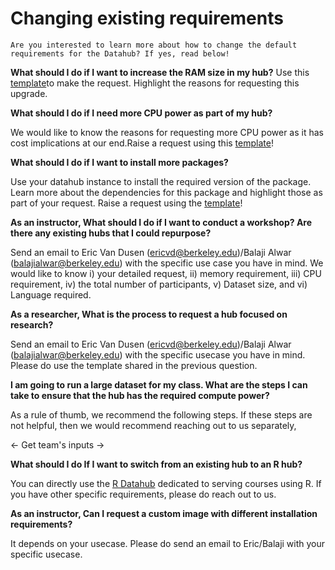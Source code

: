 # Changing existing requirements

```{note}
Are you interested to learn more about how to change the default requirements for the Datahub? If yes, read below!

```

**What should I do if I want to increase the RAM size in my hub?**
Use this [template](https://github.com/berkeley-dsep-infra/datahub/issues/new?assignees=&labels=support&template=higher-resources.md&title=Request+more+RAM+for+class+X)to make the request. 
Highlight the reasons for requesting this upgrade. 

**What should I do if I need more CPU power as part of my hub?**

We would like to know the reasons for requesting more CPU power as it has cost implications at our end.Raise a request using this [template](https://github.com/berkeley-dsep-infra/datahub/issues/new/choose)! 

**What should I do if I want to install more packages?**

Use your datahub instance to install the required version of the package. Learn more about the dependencies for this package and highlight those as part of your request. Raise a request using the [template](https://github.com/berkeley-dsep-infra/datahub/issues/new?assignees=&labels=support&template=datahub-package-addition---change-request.md&title=Request+python+package+X+for+class+Y)!

**As an instructor, What should I do if I want to conduct a workshop? Are there any existing hubs that I could repurpose?**

Send an email to Eric Van Dusen (ericvd@berkeley.edu)/Balaji Alwar (balajialwar@berkeley.edu) with the specific use case you have in mind. We would like to know i) your detailed request, ii) memory requirement, iii) CPU requirement, iv) the total number of participants, v) Dataset size, and vi) Language required.

**As a researcher, What is the process to request a hub focused on research?**

Send an email to Eric Van Dusen (ericvd@berkeley.edu)/Balaji Alwar (balajialwar@berkeley.edu)  with the specific usecase you have in mind. Please do use the template shared in the previous question.

**I am going to run a large dataset for my class. What are the steps I can take to ensure that the hub has the required compute power?**

As a rule of thumb, we recommend the following steps. If these steps are not helpful, then we would recommend reaching out to us separately,

<- Get team's inputs ->

**What should I do If I want to switch from an existing hub to an R hub?**

You can directly use the [R Datahub](http://r.datahub.berkeley.edu/) dedicated to serving courses using R. If you have other specific requirements, please do reach out to us.

**As an instructor, Can I request a custom image with different installation requirements?**

It depends on your usecase. Please do send an email to Eric/Balaji with your specific usecase.